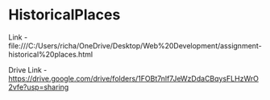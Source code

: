# HistoricalPlaces

Link - file:///C:/Users/richa/OneDrive/Desktop/Web%20Development/assignment-historical%20places.html

Drive Link - 
https://drive.google.com/drive/folders/1FOBt7nlf7JeWzDdaCBqysFLHzWrO2vfe?usp=sharing
